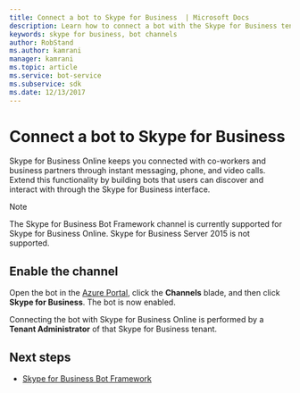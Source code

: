 ```yaml
---
title: Connect a bot to Skype for Business  | Microsoft Docs
description: Learn how to connect a bot with the Skype for Business tenant.
keywords: skype for business, bot channels
author: RobStand
ms.author: kamrani
manager: kamrani
ms.topic: article
ms.service: bot-service
ms.subservice: sdk
ms.date: 12/13/2017
---
```


# Connect a bot to Skype for Business

Skype for Business Online keeps you connected with co-workers and business partners through instant messaging, phone, and video calls. Extend this functionality by building bots that users can discover and interact with through the Skype for Business interface.

> [!NOTE]
> The Skype for Business Bot Framework channel is currently supported for Skype for Business Online. Skype for Business Server 2015 is not supported. 

## Enable the channel

Open the bot in the [Azure Portal](https://portal.azure.com/), click the **Channels** blade, and then click **Skype for Business**. The bot is now enabled. 

Connecting the bot with Skype for Business Online is performed by a **Tenant Administrator** of that Skype for Business tenant.

## Next steps
* [Skype for Business Bot Framework](https://msdn.microsoft.com/en-us/skype/Skype-For-Business-Bot-Framework/docs/overview)







